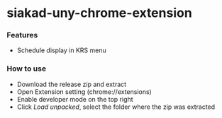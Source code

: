 # siakad-uny-chrome-extension

### Features
* Schedule display in KRS menu

### How to use
* Download the release zip and extract
* Open Extension setting (chrome://extensions)
* Enable developer mode on the top right
* Click *Load unpacked*, select the folder where the zip was extracted
